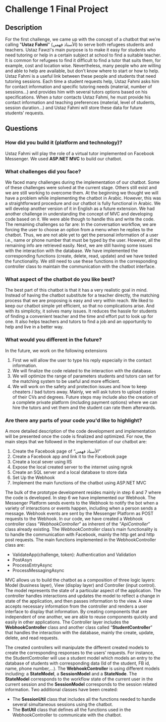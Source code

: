 # Challenge 1 Final Project

## Description

For the first challenge, we came up with the concept of a chatbot that we're calling "**Ustaz Fahmi**" (الأستاذ فهمي) to serve both refugees students and teachers. Ustaz Fawzi's main purpose is to make it easy for students who need tutoring or help in a certain subject at school to find a suitable teacher. It is common for refugees to find it difficult to find a tutor that suits them, for example, cost and location wise. Nevertheless, many people who are willing and able to help are available, but don’t know where to start or how to help. Ustaz Fahmi is a useful link between these people and students that need tutoring sessions. Each time a student requests help, Ustaz Fahmi asks him for contact information and specific tutoring needs (material, number of sessions...) and provides him with several tutors options based on his specifications. When a tutor contacts Ustaz Fahmi, he must provide his contact information and teaching preferences (material, level of students, session duration…) and Ustaz Fahmi will store these data for future students’ requests.

## Questions

### How did you build it (platform and technology)?

Ustaz Fahmi will play the role of a virtual tutor implemented on Facebook Messenger.  We used **ASP.NET MVC** to build our chatbot. 

### What challenges did you face?

We faced many challenges during the implementation of our chatbot. Some of these challenges were solved at the current stage. Others still exist and we are still working to overcome them. At the beginning we thought we will have a problem while implementing the chatbot in Arabic. However, this was a straightforward procedure and our chatbot is fully functional in Arabic. We will develop another version of it in English as a future extension. We had another challenge in understanding the concept of  MVC and developing code based on it. We were able though to handle this and write the code. The remaining challenges so far are: In the conversation workflow, we are forcing the user to choose an option from a menu when he replies to the chatbot. Thus, we are not able yet to get the personal information of a user i.e., name or phone number that must be typed by the user. However, all the remaining info are retrieved easily. Next, we are still having some issues with the interaction with the database. We have implemented the corresponding functions (create, delete, read, update) and we have tested the functionality. We still need to use these functions in the corresponding controller class to maintain the communication with the chatbot interface.

### What aspect of the chatbot do you like best? 

The best part of this chatbot is that it has a very realistic goal in mind. Instead of having the chatbot substitute for a teacher directly, the matching process that we are proposing is easy and very within reach. We liked to keep our chatbot simple yet efficient, so that no complications arise. And with its simplicity, it solves many issues. It reduces the hassle for students of finding a convenient teacher and the time and effort put to look up for one. It also helps teachers and tutors to find a job and an opportunity to help and live in a better way.

### What would you different in the future? 

In the future, we work on the following extensions
1.	First we will allow the user to type his reply especially in the contact information. 
2.	We will finalize the code related to the interaction with the database.
3.	We will optimize the range of parameters students and tutors can set for the matching system to be useful and more efficient.
4.	 We will work on the safety and protection issues and how to keep cheaters / bad tutors away. Mainly, we will ask tutors to upload copies of their CVs and degrees. Future steps may include also the creation of a complete private platform (including payment options) where we can hire the tutors and vet them and the student can rate them afterwards.

### Are there any parts of your code you'd like to highlight?

A more detailed description of the code development and implementation will be presented once the code is finalized and optimized. For now, the main steps that we followed in the implementation of our chatbot are:
1. Create the Facebook page of “الأستاذ فهمي”
2. Create a Facebook app and link it to the Facebook page
3. Create a local sever using IIS
4. Expose the local created server to the internet using ngrok
5. Create an SQL server and a local database to store data
6. Set Up the Webhook
7. Implement the main functions of the chatbot using ASP.NET MVC

The bulk of the prototype development resides mainly in step 6 and 7 where the code is developed. In step 6 we have implemented our Webhook. The Messenger Platform sends events to the Webhook to notify the bot when a variety of interactions or events happen, including when a person sends a message. Webhook events are sent by the Messenger Platform as POST requests to the Webhook. In our code, we have created a Webhook controller class “_WebhookController_” as inherent of the “_ApiController_” class already existing. The _WebhookController_ class’s main functionality is to handle the communication with Facebook, mainly the http get and http post requests. The main functions implemented in the WebhookController class are:
-	ValidateApp(challenge, token): Authentication and Validation
-	PostAsyn
-	ProcessEntryAsync
-	ProcessMessagingAsync

MVC allows us to build the chatbot as a composition of three logic layers: Model (business layer), View (display layer) and Controller (input control). The model represents the state of a particular aspect of the application. The controller handles interactions and updates the model to reflect a change in state of the application, and then passes information to the view. A view accepts necessary information from the controller and renders a user interface to display that information. By creating components that are independent of one another, we are able to reuse components quickly and easily in other applications. 
The Controller layer includes the **WebhookController** class and another class called “**StudentController**” that handles the interaction with the database, mainly the create, update, delete, and read requests.

The created controllers will manipulate the different created models to create the corresponding responses to the users’ requests. For instance, the StudentController will use a student model which models an entry to the database of students with corresponding data (Id of the student, FB id, name, phone number,…).
The **WebhookController** is using different models including: a **StateModel**, a **SessionModel** and a **StateNode**. The **StateModel** corresponds to the workflow state of the current user in the current session and the **SessionModel** corresponds to the session related information.
Two additional classes have been created:
-	The **SessionUtil** class that includes all the functions needed to handle several simultaneous sessions using the chatbot.
-	The **BotUtil** class that defines all the functions used in the WebhookController to communicate with the chatbot.

